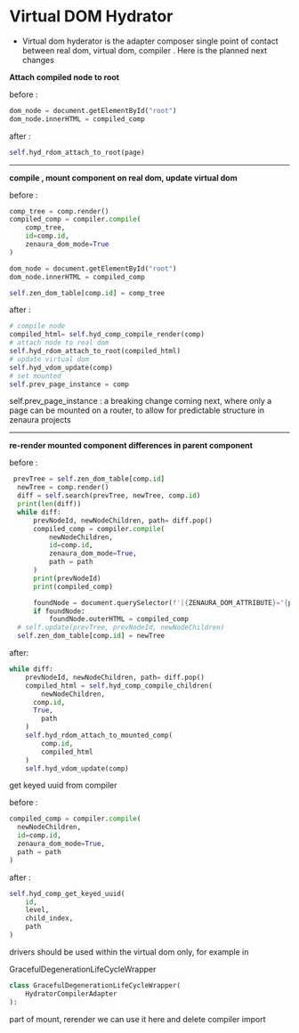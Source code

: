# Virtual DOM Hydrator

- Virtual dom hyderator is the adapter composer single point of contact between real dom, virtual dom, compiler . Here is the planned next changes

**Attach compiled node to root** 

before :

```python
dom_node = document.getElementById("root")
dom_node.innerHTML = compiled_comp
```

after : 

```python
self.hyd_rdom_attach_to_root(page)
```

---

**compile , mount component on real dom, update virtual dom**

before :

```python
comp_tree = comp.render()
compiled_comp = compiler.compile(
    comp_tree, 
    id=comp.id,
    zenaura_dom_mode=True
)

dom_node = document.getElementById("root") 
dom_node.innerHTML = compiled_comp

self.zen_dom_table[comp.id] = comp_tree
```

after :

```python
# compile node
compiled_html= self.hyd_comp_compile_render(comp)
# attach node to real dom
self.hyd_rdom_attach_to_root(compiled_html)
# update virtual dom 
self.hyd_vdom_update(comp)
# set mounted 
self.prev_page_instance = comp
```

self.prev_page_instance : a breaking change coming next, where only a page can be mounted on a router, to allow for predictable structure in zenaura projects

---

**re-render mounted component differences in parent component**

before :

```python
 prevTree = self.zen_dom_table[comp.id]
  newTree = comp.render()
  diff = self.search(prevTree, newTree, comp.id)
  print(len(diff))
  while diff:
      prevNodeId, newNodeChildren, path= diff.pop()
      compiled_comp = compiler.compile(
          newNodeChildren, 
          id=comp.id,
          zenaura_dom_mode=True,
          path = path
      )
      print(prevNodeId)
      print(compiled_comp)

      foundNode = document.querySelector(f'[{ZENAURA_DOM_ATTRIBUTE}="{prevNodeId}"]')
      if foundNode:
          foundNode.outerHTML = compiled_comp
  # self.update(prevTree, prevNodeId, newNodeChildren)
  self.zen_dom_table[comp.id] = newTree
```

after: 

```python
while diff:
	prevNodeId, newNodeChildren, path= diff.pop()
	compiled_html = self.hyd_comp_compile_children(
		newNodeChildren, 
	  comp.id,
	  True,
		path
	)
	self.hyd_rdom_attach_to_mounted_comp(
		comp.id, 
		compiled_html
	)
	self.hyd_vdom_update(comp)
```

get keyed uuid from compiler 

before :

```python
compiled_comp = compiler.compile(
  newNodeChildren, 
  id=comp.id,
  zenaura_dom_mode=True,
  path = path
)
```

after :

```python
self.hyd_comp_get_keyed_uuid(
    id, 
    level, 
    child_index, 
    path
)
```

drivers should be used within the virtual dom only, for example in 

GracefulDegenerationLifeCycleWrapper

```python
class GracefulDegenerationLifeCycleWrapper(
    HydratorCompilerAdapter
):
```

part of mount, rerender we can use it here and delete compiler import